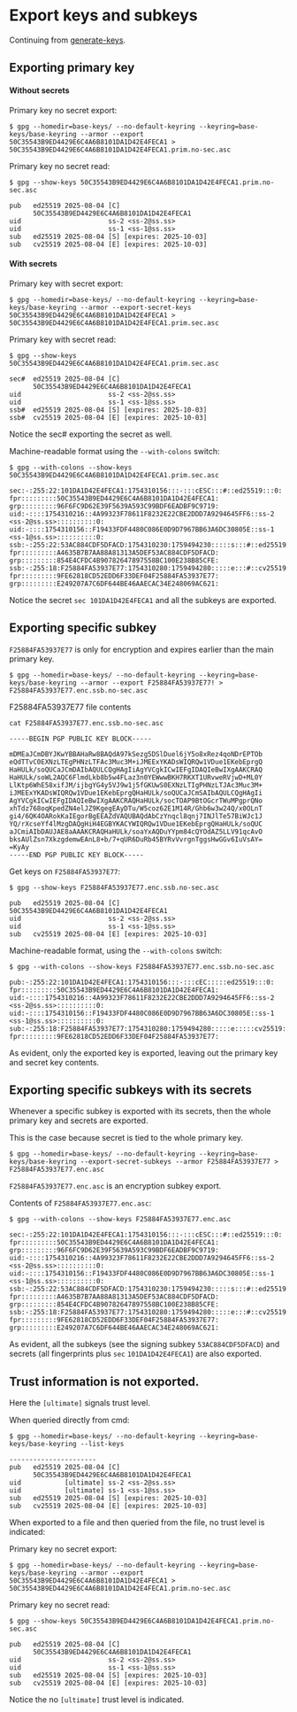 # Export keys and subkeys

Continuing from [generate-keys](./generate-keys.md).

## Exporting primary key

#### Without secrets

Primary key no secret export:

```shell
$ gpg --homedir=base-keys/ --no-default-keyring --keyring=base-keys/base-keyring --armor --export 50C35543B9ED4429E6C4A6B8101DA1D42E4FECA1 > 50C35543B9ED4429E6C4A6B8101DA1D42E4FECA1.prim.no-sec.asc
```

Primary key no secret read:

```shell
$ gpg --show-keys 50C35543B9ED4429E6C4A6B8101DA1D42E4FECA1.prim.no-sec.asc
```

```terminaloutput
pub   ed25519 2025-08-04 [C]
      50C35543B9ED4429E6C4A6B8101DA1D42E4FECA1
uid                      ss-2 <ss-2@ss.ss>
uid                      ss-1 <ss-1@ss.ss>
sub   ed25519 2025-08-04 [S] [expires: 2025-10-03]
sub   cv25519 2025-08-04 [E] [expires: 2025-10-03]
```

#### With secrets

Primary key with secret export:

```shell
$ gpg --homedir=base-keys/ --no-default-keyring --keyring=base-keys/base-keyring --armor --export-secret-keys 50C35543B9ED4429E6C4A6B8101DA1D42E4FECA1 > 50C35543B9ED4429E6C4A6B8101DA1D42E4FECA1.prim.sec.asc
```

Primary key with secret read:

```shell
$ gpg --show-keys 50C35543B9ED4429E6C4A6B8101DA1D42E4FECA1.prim.sec.asc
```

```terminaloutput
sec#  ed25519 2025-08-04 [C]
      50C35543B9ED4429E6C4A6B8101DA1D42E4FECA1
uid                      ss-2 <ss-2@ss.ss>
uid                      ss-1 <ss-1@ss.ss>
ssb#  ed25519 2025-08-04 [S] [expires: 2025-10-03]
ssb#  cv25519 2025-08-04 [E] [expires: 2025-10-03]
```

Notice the sec# exporting the secret as well.

Machine-readable format using the `--with-colons` switch:

```shell
$ gpg --with-colons --show-keys 50C35543B9ED4429E6C4A6B8101DA1D42E4FECA1.prim.sec.asc
```

```terminaloutput
sec:-:255:22:101DA1D42E4FECA1:1754310156:::-:::cESC:::#::ed25519:::0:
fpr:::::::::50C35543B9ED4429E6C4A6B8101DA1D42E4FECA1:
grp:::::::::96F6FC9D62E39F5639A593C99BDF6EADBF9C9719:
uid:-::::1754310216::4A99323F78611F8232E22CBE2DDD7A9294645FF6::ss-2 <ss-2@ss.ss>::::::::::0:
uid:-::::1754310156::F19433FDF4480C086E0D9D7967BB63A6DC30805E::ss-1 <ss-1@ss.ss>::::::::::0:
ssb:-:255:22:53AC884CDF5DFACD:1754310230:1759494230:::::s:::#::ed25519::
fpr:::::::::A4635B7B7AA88A81313A5DEF53AC884CDF5DFACD:
grp:::::::::854E4CFDC4B90782647897558BC100E238B85CFE:
ssb:-:255:18:F25884FA53937E77:1754310280:1759494280:::::e:::#::cv25519::
fpr:::::::::9FE62818CD52EDD6F33DEF04F25884FA53937E77:
grp:::::::::E249207A7C6DF644BE46AAECAC34E248069AC621:
```

Notice the secret `sec 101DA1D42E4FECA1` and all the subkeys are exported.

## Exporting specific subkey

`F25884FA53937E77` is only for encryption and expires earlier than the main primary key.

```shell
$ gpg --homedir=base-keys/ --no-default-keyring --keyring=base-keys/base-keyring --armor --export F25884FA53937E77! > F25884FA53937E77.enc.ssb.no-sec.asc
```

F25884FA53937E77 file contents

```shell
cat F25884FA53937E77.enc.ssb.no-sec.asc
```

```terminaloutput
-----BEGIN PGP PUBLIC KEY BLOCK-----

mDMEaJCmDBYJKwYBBAHaRw8BAQdA97kSezg5DSlDuel6jY5o8xRez4qoNDrEPTOb
eQdTTvC0EXNzLTEgPHNzLTFAc3Muc3M+iJMEExYKADsWIQRQw1VDue1EKebEprgQ
HaHULk/soQUCaJCmDAIbAQULCQgHAgIiAgYVCgkICwIEFgIDAQIeBwIXgAAKCRAQ
HaHULk/soWL2AQC6FlmdLkb8b5w4FLaz3n0YEWwwBKH7RKXT1URvweRVjwD+ML0Y
LlKtp6WhE58xifJM/ijbgYG4y5VJ9w1j5fGKUwS0EXNzLTIgPHNzLTJAc3Muc3M+
iJMEExYKADsWIQRQw1VDue1EKebEprgQHaHULk/soQUCaJCmSAIbAQULCQgHAgIi
AgYVCgkICwIEFgIDAQIeBwIXgAAKCRAQHaHULk/socTOAP9BtOGcrTWuMPgprQNo
xhTdz768oqKpedZN4elJZ9KgegEAyDTu/W5coz62E1M14R/Ghb6w3w24Q/x0OLnT
gi4/6QK4OARokKaIEgorBgEEAZdVAQUBAQdAbCzYnqcl8qnj7INJlTe57BiWJc1J
YQ/rXcseYf4lMzgDAQgHiH4EGBYKACYWIQRQw1VDue1EKebEprgQHaHULk/soQUC
aJCmiAIbDAUJAE8aAAAKCRAQHaHULk/soaYxAQDuYYpm84cQYOdAZ5LLV91qcAvO
bksAUlZsn7XkzgdemwEAnL8+b/7+qUR6DuRb45BYRvVvrgnTggsHwGGv6IuVsAY=
=KyAy
-----END PGP PUBLIC KEY BLOCK-----
```

Get keys on `F25884FA53937E77`:

```shell
$ gpg --show-keys F25884FA53937E77.enc.ssb.no-sec.asc 
```

```terminaloutput
pub   ed25519 2025-08-04 [C]
50C35543B9ED4429E6C4A6B8101DA1D42E4FECA1
uid                      ss-2 <ss-2@ss.ss>
uid                      ss-1 <ss-1@ss.ss>
sub   cv25519 2025-08-04 [E] [expires: 2025-10-03]
```

Machine-readable format, using the `--with-colons` switch:

```shell
$ gpg --with-colons --show-keys F25884FA53937E77.enc.ssb.no-sec.asc 
```

```terminaloutput
pub:-:255:22:101DA1D42E4FECA1:1754310156:::-:::cEC:::::ed25519:::0:
fpr:::::::::50C35543B9ED4429E6C4A6B8101DA1D42E4FECA1:
uid:-::::1754310216::4A99323F78611F8232E22CBE2DDD7A9294645FF6::ss-2 <ss-2@ss.ss>::::::::::0:
uid:-::::1754310156::F19433FDF4480C086E0D9D7967BB63A6DC30805E::ss-1 <ss-1@ss.ss>::::::::::0:
sub:-:255:18:F25884FA53937E77:1754310280:1759494280:::::e:::::cv25519::
fpr:::::::::9FE62818CD52EDD6F33DEF04F25884FA53937E77:
```

As evident, only the exported key is exported, leaving out the primary key and secret key contents. 


## Exporting specific subkeys with its secrets

Whenever a specific subkey is exported with its secrets, then the whole primary key and secrets are exported.

This is the case because secret is tied to the whole primary key.

```shell
$ gpg --homedir=base-keys/ --no-default-keyring --keyring=base-keys/base-keyring --export-secret-subkeys --armor F25884FA53937E77 > F25884FA53937E77.enc.asc
```

`F25884FA53937E77.enc.asc` is an encryption subkey export.

Contents of `F25884FA53937E77.enc.asc`:

```shell
$ gpg --with-colons --show-keys F25884FA53937E77.enc.asc
```

```terminaloutput
sec:-:255:22:101DA1D42E4FECA1:1754310156:::-:::cESC:::#::ed25519:::0:
fpr:::::::::50C35543B9ED4429E6C4A6B8101DA1D42E4FECA1:
grp:::::::::96F6FC9D62E39F5639A593C99BDF6EADBF9C9719:
uid:-::::1754310216::4A99323F78611F8232E22CBE2DDD7A9294645FF6::ss-2 <ss-2@ss.ss>::::::::::0:
uid:-::::1754310156::F19433FDF4480C086E0D9D7967BB63A6DC30805E::ss-1 <ss-1@ss.ss>::::::::::0:
ssb:-:255:22:53AC884CDF5DFACD:1754310230:1759494230:::::s:::#::ed25519::
fpr:::::::::A4635B7B7AA88A81313A5DEF53AC884CDF5DFACD:
grp:::::::::854E4CFDC4B90782647897558BC100E238B85CFE:
ssb:-:255:18:F25884FA53937E77:1754310280:1759494280:::::e:::#::cv25519::
fpr:::::::::9FE62818CD52EDD6F33DEF04F25884FA53937E77:
grp:::::::::E249207A7C6DF644BE46AAECAC34E248069AC621:
```

As evident, all the subkeys (see the signing subkey `53AC884CDF5DFACD`) and secrets (all fingerprints plus `sec` `101DA1D42E4FECA1`) are also exported.

## Trust information is not exported.

Here the `[ultimate]` signals trust level.

When queried directly from cmd:

```shell
$ gpg --homedir=base-keys/ --no-default-keyring --keyring=base-keys/base-keyring --list-keys
```

```terminaloutput
----------------------
pub   ed25519 2025-08-04 [C]
      50C35543B9ED4429E6C4A6B8101DA1D42E4FECA1
uid           [ultimate] ss-2 <ss-2@ss.ss>
uid           [ultimate] ss-1 <ss-1@ss.ss>
sub   ed25519 2025-08-04 [S] [expires: 2025-10-03]
sub   cv25519 2025-08-04 [E] [expires: 2025-10-03]
```

When exported to a file and then queried from the file, no trust level is indicated:

Primary key no secret export:

```shell
$ gpg --homedir=base-keys/ --no-default-keyring --keyring=base-keys/base-keyring --armor --export 50C35543B9ED4429E6C4A6B8101DA1D42E4FECA1 > 50C35543B9ED4429E6C4A6B8101DA1D42E4FECA1.prim.no-sec.asc
```

Primary key no secret read:

```shell
$ gpg --show-keys 50C35543B9ED4429E6C4A6B8101DA1D42E4FECA1.prim.no-sec.asc
```

```terminaloutput
pub   ed25519 2025-08-04 [C]
      50C35543B9ED4429E6C4A6B8101DA1D42E4FECA1
uid                      ss-2 <ss-2@ss.ss>
uid                      ss-1 <ss-1@ss.ss>
sub   ed25519 2025-08-04 [S] [expires: 2025-10-03]
sub   cv25519 2025-08-04 [E] [expires: 2025-10-03]
```

Notice the no `[ultimate]` trust level is indicated.
